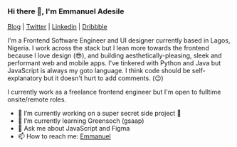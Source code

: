 ### Hi there 👋, I'm Emmanuel Adesile

[Blog](https://dev.to/emmaadesile) | [Twitter](https://twitter.com/emma_adesile) | [Linkedin](https://linkedin.com/in/emmaadesile) | [Dribbble](https://dribbble.com/emmaadesile)

I'm a Frontend Software Engineer and UI designer currently based in Lagos, Nigeria. I work across the stack but I lean more towards the frontend because I love design (😎), and building aesthetically-pleasing, sleek and performant web and mobile apps. I've tinkered with Python and Java but JavaScript is always my goto language. I think code should be self-explanatory but it doesn't hurt to add comments. (😉)

I currently work as a freelance frontend engineer but I'm open to fulltime onsite/remote roles.

- 🔭 I’m currently working on a super secret side project 🤞
- 🌱 I’m currently learning Greensoch (gsaap)
- 💬 Ask me about JavaScript and Figma
- 📫 How to reach me: [Emmanuel](mailto:emma2adesile@gmail.com)
